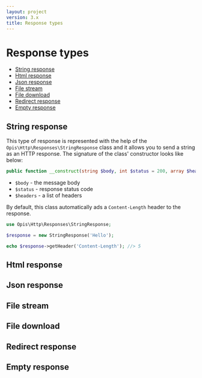 ```yaml
---
layout: project
version: 3.x
title: Response types
---
```

# Response types

* [String response](#string-response)
* [Html response](#html-response)
* [Json response](#json-response)
* [File stream](#file-stream)
* [File download](#file-download)
* [Redirect response](#redirect-response)
* [Empty response](#empty-response)

## String response

This type of response is represented with the help of the `Opis\Http\Responses\StringResponse` class and it allows you to
send a string as an HTTP response. 
The signature of the class' constructor looks like below:

```php
public function __construct(string $body, int $status = 200, array $headers = [])
```

* `$body` - the message body
* `$status` - response status code
* `$headers` - a list of headers

By default, this class automatically ads a `Content-Length` header to the response.

```php
use Opis\Http\Responses\StringResponse;

$response = new StringResponse('Hello');

echo $response->getHeader('Content-Length'); //> 5
```

## Html response
## Json response
## File stream
## File download
## Redirect response
## Empty response